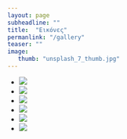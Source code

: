 ```yaml
---
layout: page
subheadline: ""
title:  "Εικόνες"
permanlink: "/gallery"
teaser: ""
image:
   thumb: "unsplash_7_thumb.jpg"
---
```


<ul class="clearing-thumbs small-block-grid-3" data-clearing>
  <li><a href="{{ site.url }}/images/unsplash_1.jpg"><img  data-caption="All images by Unsplash.com" class="th" src="{{ site.url }}/images/unsplash_1_thumb.jpg"></a></li>
  <li><a href="{{ site.url }}/images/unsplash_2.jpg"><img  data-caption="All images by Unsplash.com" class="th" src="{{ site.url }}/images/unsplash_2_thumb.jpg"></a></li>
  <li><a href="{{ site.url }}/images/unsplash_3.jpg"><img  data-caption="All images by Unsplash.com" class="th" src="{{ site.url }}/images/unsplash_3_thumb.jpg"></a></li>
  <li><a href="{{ site.url }}/images/unsplash_4.jpg"><img  data-caption="All images by Unsplash.com" class="th" src="{{ site.url }}/images/unsplash_4_thumb.jpg"></a></li>
  <li><a href="{{ site.url }}/images/unsplash_5.jpg"><img  data-caption="All images by Unsplash.com" class="th" src="{{ site.url }}/images/unsplash_5_thumb.jpg"></a></li>
  <li><a href="{{ site.url }}/images/unsplash_6.jpg"><img  data-caption="All images by Unsplash.com" class="th" src="{{ site.url }}/images/unsplash_6_bus_thumb.jpg"></a></li>
</ul>
